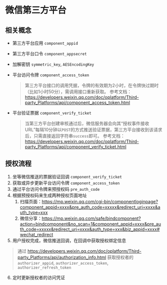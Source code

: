 # 微信第三方平台

## 相关概念

- 第三方平台应用 `component_appid`
- 第三方平台口令 `component_appsecret`
- 加解密钥 `symmetric_key`, `AESEncodingKey`

- 平台访问令牌 `component_access_token`
  > 第三方平台接口的调用凭据，令牌的有效期为2小时，在令牌快过期时（比如1小时50分），需调用接口重新获取。
  > 参考文档：https://developers.weixin.qq.com/doc/oplatform/Third-party_Platforms/api/component_access_token.html

- 平台验证票据 `component_verify_ticket`
  > 当第三方平台创建审核通过后，微信服务器会向其“授权事件接收URL”每隔10分钟以`POST`的方式推送验证票据，第三方平台接收到该请求后，只需直接返回字符串`success`即可。
  > 参考文档：https://developers.weixin.qq.com/doc/oplatform/Third-party_Platforms/api/component_verify_ticket.html

## 授权流程
  1. 坐等微信推送的票据验证回调 `component_verify_ticket`
  2. 获取或异步更新平台访问令牌 `component_access_token`
  3. 通过平台访问令牌来预授权码 `pre_auth_code`
  4. 根据预授权码来生成两种授权页面地址
     1. 扫描页面：https://mp.weixin.qq.com/cgi-bin/componentloginpage?component_appid=xxxx&pre_auth_code=xxxxx&redirect_uri=xxxx&auth_type=xxx
     2. 微信分享：https://mp.weixin.qq.com/safe/bindcomponent?action=bindcomponent&no_scan=1&component_appid=xxxx&pre_auth_code=xxxxx&redirect_uri=xxxx&auth_type=xxx&biz_appid=xxxx#wechat_redirect
  5. 用户授权完成，微信推送回调，在回调中获取授权绑定信息
   > 通过 https://developers.weixin.qq.com/doc/oplatform/Third-party_Platforms/api/authorization_info.html 获取授权者的 `authorizer_appid`, `authorizer_access_token`, `authorizer_refresh_token`
  6. 定时更新授权者的访问凭证
